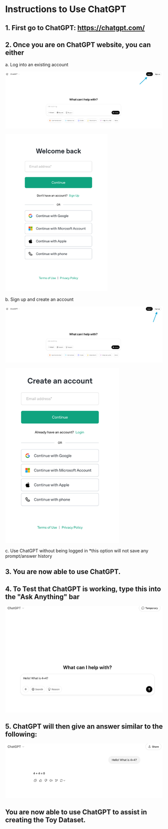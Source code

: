 # Instructions to Use ChatGPT

## 1.  First go to ChatGPT: <https://chatgpt.com/>

## 2.  Once you are on ChatGPT website, you can either

a.  Log into an existing account

![ChatGPT_Setup_Login1](/Reproducibility_Documents/Toy_Dataset/images/ChatGPT_Setup_imgs/ChatGPT_Setup_Login1.png)
    
![ChatGPT_Setup_Login2](/Reproducibility_Documents/Toy_Dataset/images/ChatGPT_Setup_imgs/ChatGPT_Setup_Login2.png)

b.  Sign up and create an account
    
![ChatGPT_Setup_Signup1](/Reproducibility_Documents/Toy_Dataset/images/ChatGPT_Setup_imgs/ChatGPT_Setup_Signup1.png)
    
![ChatGPT_Setup_Signup2](/Reproducibility_Documents/Toy_Dataset/images/ChatGPT_Setup_imgs/ChatGPT_Setup_Signup2.png)
    
c.  Use ChatGPT without being logged in \*this option will not save any prompt/answer history


## 3.  You are now able to use ChatGPT.

## 4.  To Test that ChatGPT is working, type this into the "Ask Anything" bar

![ChatGPT_Setup_PromptWindow](/Reproducibility_Documents/Toy_Dataset/images/ChatGPT_Setup_imgs/ChatGPT_Setup_PromptWindow.png)

## 5.  ChatGPT will then give an answer similar to the following:

![ChatGPT_Setup_Testing](/Reproducibility_Documents/Toy_Dataset/images/ChatGPT_Setup_imgs/ChatGPT_Setup_Testing.png)

## You are now able to use ChatGPT to assist in creating the Toy Dataset.
